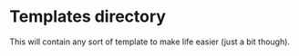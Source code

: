 # Templates directory

This will contain any sort of template to make life easier (just a bit though).